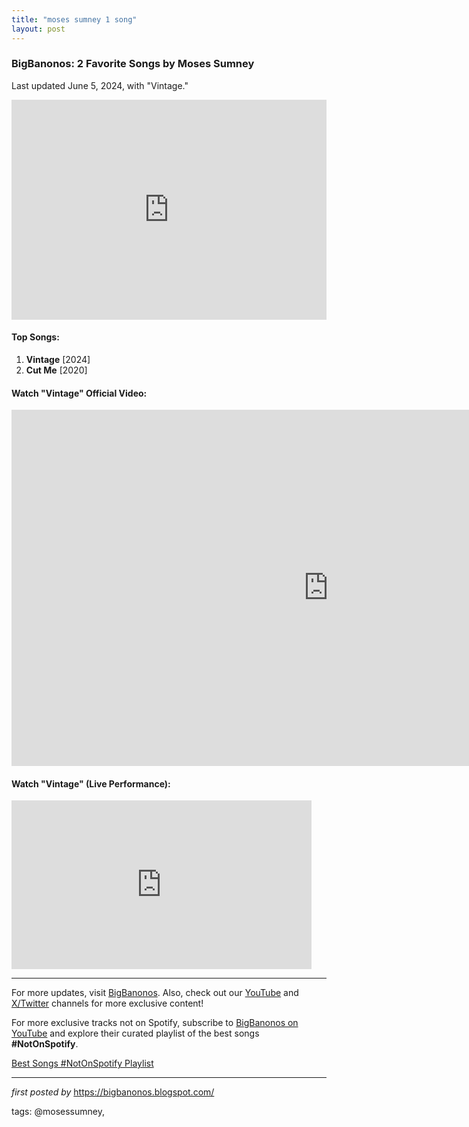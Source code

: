 ```yaml
---
title: "moses sumney 1 song"
layout: post
---
```

<h3>BigBanonos: 2 Favorite Songs by Moses Sumney</h3>
<p>Last updated June 5, 2024, with "Vintage."</p> <iframe src="https://open.spotify.com/embed/playlist/2EyTLKE4kTd39XEje0dxVl?utm_source=generator" width="100%" height="352" frameBorder="0" allowfullscreen="" allow="autoplay; clipboard-write; encrypted-media; fullscreen; picture-in-picture" loading="lazy"></iframe> <h4>Top Songs:</h4>
<ol> <li><strong>Vintage</strong> [2024]</li> <li><strong>Cut Me</strong> [2020]</li>
</ol> <h4>Watch "Vintage" Official Video:</h4>
<iframe width="1013" height="570" src="https://www.youtube.com/embed/CQdFOdyTGgc" title="Moses Sumney - Vintage [Official Video]" frameborder="0" allow="accelerometer; autoplay; clipboard-write; encrypted-media; gyroscope; picture-in-picture; web-share" referrerpolicy="strict-origin-when-cross-origin" allowfullscreen></iframe> <h4>Watch "Vintage" (Live Performance):</h4>
<iframe allowfullscreen="" frameborder="0" height="270" src="https://www.youtube.com/embed/9GeAoj-nxLk" width="480"></iframe> <hr />
<p>For more updates, visit <a href="https://bigbanonos.blogspot.com/" rel="noopener" target="_new">BigBanonos</a>. Also, check out our <a href="https://www.youtube.com/@BigBanonos" rel="noopener" target="_new">YouTube</a> and <a href="https://x.com/bigbanonos" rel="noopener" target="_new">X/Twitter</a> channels for more exclusive content!</p>


<!--Subscribe and Playlist Links-->
<div>
    <p>For more exclusive tracks not on Spotify, subscribe to <a href="https://www.youtube.com/@BigBanonos" target="_blank">BigBanonos on YouTube</a> and explore their curated playlist of the best songs <strong>#NotOnSpotify</strong>.</p>
    <p><a href="https://www.youtube.com/playlist?list=PLtuNtuTatqI0kFahUCbtbfenC_ET5O_tr" target="_blank">Best Songs #NotOnSpotify Playlist<br /></a></p></div>

<hr />

<p><em>first posted by</em> <a href="https://bigbanonos.blogspot.com/" rel="noopener" target="_new">https://bigbanonos.blogspot.com/</a></p>

<p>tags: @mosessumney,</p>
